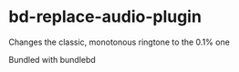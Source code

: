 # bd-replace-audio-plugin
Changes the classic, monotonous ringtone to the 0.1% one
 
Bundled with bundlebd
